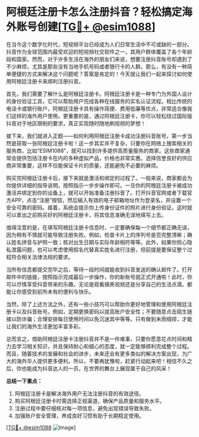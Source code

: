 # 阿根廷注册卡怎么注册抖音？轻松搞定海外账号创建[[TG💪+ @esim1088](https://t.me/s/esim1088)]

在当今这个数字化时代，短视频平台已经成为人们日常生活中不可或缺的一部分。抖音作为全球范围内最受欢迎的短视频社交软件之一，其用户群体覆盖了各个年龄段和国家。然而，对于许多生活在海外的朋友们来说，想要注册抖音账号却遇到了不少麻烦，尤其是那些没有当地手机号码或者银行卡的人群。那么，有没有一种简单便捷的方式来解决这个问题呢？答案是肯定的！今天就让我们一起来探讨如何使用阿根廷注册卡来顺利注册抖音。

首先，我们需要了解什么是阿根廷注册卡。阿根廷注册卡是一种专门为外国人设计的身份验证工具，它可以帮助用户完成各种在线服务的实名认证流程。相比传统的电话卡或银行账户，阿根廷注册卡具有操作简便、费用低廉等优点，非常适合像我们这样的海外用户使用。更重要的是，通过阿根廷注册卡，你可以轻松绕过国际版抖音对于地区限制的要求，真正实现随时随地刷视频的梦想！

接下来，我们就进入正题——如何利用阿根廷注册卡成功注册抖音账号。第一步当然是获取一张阿根廷注册卡啦！这一步其实并不复杂，只要你在网络上搜索相关的服务商，比如“ESIM1088”，就可以找到许多提供高质量服务的商家。这些商家通常会提供包括注册卡在内的多种虚拟产品，价格也非常实惠。选择信誉良好的供应商非常重要，这样不仅能保证卡片的质量，还能避免不必要的麻烦。

购买完阿根廷注册卡后，接下来就是激活和绑定的过程了。一般来说，商家都会为你提供详细的指导说明，按照指示一步步操作即可。一旦你的阿根廷注册卡被成功激活并绑定到你的设备上，就可以开始准备注册抖音了。打开抖音官网或者下载官方APP，点击“注册”按钮，然后输入有效的电子邮箱地址作为登录名，并设置一个安全可靠的密码。接着，系统会提示你上传身份证件的照片进行身份验证，这时就可以拿出之前购买好的阿根廷注册卡，将其信息准确无误地填写上去。

值得注意的是，在填写阿根廷注册卡信息时，一定要确保每一个细节都正确无误，因为稍有不慎就可能导致注册失败。例如，检查卡片上的序列号是否完整清晰；确认姓名拼音与护照一致；核对出生日期与实际年龄相符等等。此外，如果你担心隐私泄露问题，也可以考虑使用假名代替真实姓名进行注册，但前提是要保证整个过程符合相关法律法规的要求。

当所有信息都提交完毕之后，等待一段时间就能收到抖音发送的确认邮件了。打开邮件中的链接，按照指示完成最后一步操作，你的新账号就正式开通啦！此时，你可以尽情享受抖音带来的乐趣，无论是观看搞笑视频还是分享自己的生活点滴，都能让你感受到前所未有的便利与快乐。

当然，除了上述方法之外，还有一些小技巧可以帮助你更好地管理和使用阿根廷注册卡以及抖音账号。例如，定期更换密码以提高账户安全性；不要随意点击陌生链接以防诈骗；合理安排每日使用时间以免沉迷其中等等。只有做到未雨绸缪，才能让我们的海外生活更加丰富多彩。

总而言之，借助阿根廷注册卡注册抖音并不是一件难事，只要你愿意花点时间和精力去学习相关知识，并且保持耐心和细心的态度，就一定能够顺利完成整个过程。而且，随着技术的发展和社会的进步，未来还会有更多类似的解决方案出现，为广大的海外华人提供更多便利。所以，不要再犹豫啦，赶紧行动起来吧！相信不久之后，你也能成为抖音达人的一员，在世界的舞台上展现属于自己的风采！

**总结一下重点：**
1. 阿根廷注册卡是解决海外用户无法注册抖音的有效途径。
2. 购买阿根廷注册卡时需选择正规渠道，确保产品质量和服务水平。
3. 注册过程中要仔细核对每一项信息，避免出现错误导致失败。
4. 加强账户安全管理，养成良好习惯有助于长期稳定使用。

[[TG💪+ @esim1088](https://t.me/s/esim1088) ![Image](https://i.postimg.cc/4NQfJmqS/Snipaste-2025-05-13-00-14-12.png)]